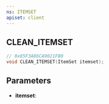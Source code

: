 ```yaml
---
ns: ITEMSET
apiset: client
---
```

## CLEAN_ITEMSET

```c
// 0x85F3A86CA9021FB0
void CLEAN_ITEMSET(ItemSet itemset);
```


## Parameters
* **itemset**:



